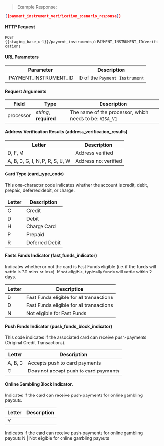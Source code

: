> Example Response:

```json
{{payment_instrument_verification_scenario_response}}
```

#### HTTP Request

`POST {{staging_base_url}}/payment_instruments/:PAYMENT_INSTRUMENT_ID/verifications`

#### URL Parameters

Parameter | Description
--------- | -------------------------------------------------------------------
:PAYMENT_INSTRUMENT_ID | ID of the `Payment Instrument`

#### Request Arguments

Field | Type | Description
----- | ---- | -----------
processor | *string*, **required** | The name of the processor, which needs to be: `VISA_V1`

#### Address Verification Results (address_verification_results)
Letter | Description
------ | -------------------------------------------------------------------
D, F, M | Address verified
A, B, C, G, I, N, P, R, S, U, W | Address not verified

#### Card Type (card_type_code)

This one-character code indicates whether the account is credit, debit, prepaid, deferred debit, or charge.

Letter | Description
------ | -------------------------------------------------------------------
C | Credit  
D | Debit  
H | Charge Card    
P | Prepaid  
R | Deferred Debit  

#### Fasts Funds Indicator (fast_funds_indicator)

Indicates whether or not the card is Fast Funds eligible (i.e. if the funds will settle in 30 mins or less). If not eligible, typically funds will settle within 2 days.

Letter | Description
------ | -------------------------------------------------------------------
B | Fast Funds eligible for all transactions
D | Fast Funds eligible for all transactions
N | Not eligible for Fast Funds

#### Push Funds Indicator (push_funds_block_indicator)

This code indicates if the associated card can receive push-payments (Original Credit Transactions).

Letter | Description
------ | -------------------------------------------------------------------
A, B, C | Accepts push to card payments
C | Does not accept push to card payments

#### Online Gambling Block Indicator.


Indicates if the card can receive push-payments for online gambling payouts.

Letter | Description
------ | -------------------------------------------------------------------
Y |
Indicates if the card can receive push-payments for online gambling payouts
N | Not eligible for online gambling payouts
